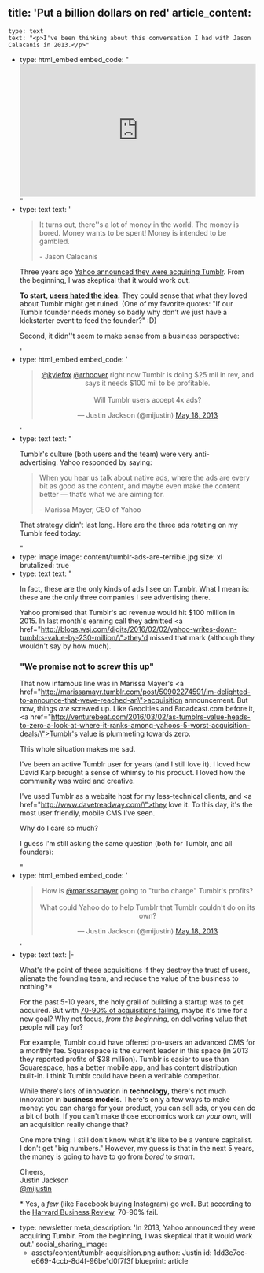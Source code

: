 title: 'Put a billion dollars on red'
article_content:
  -
    type: text
    text: "<p>I've been thinking about this conversation I had with Jason Calacanis in 2013.</p>"
  -
    type: html_embed
    embed_code: "<style>.embed-container { position: relative; padding-bottom: 56.25%; height: 0; overflow: hidden; max-width: 100%; } .embed-container iframe, .embed-container object, .embed-container embed { position: absolute; top: 0; left: 0; width: 100%; height: 100%; }</style><div class='embed-container'><iframe src='https://www.youtube.com/embed/SY62KuoxWJ0?rel=0' frameborder='0' allowfullscreen></iframe></div>"
  -
    type: text
    text: '<blockquote><p>It turns out, there''s a lot of money in the world. The money is bored. Money wants to be spent! Money is intended to be gambled.</p><p>- Jason Calacanis</p></blockquote><p>Three years ago&nbsp;<a href="http://marissamayr.tumblr.com/post/50902274591/im-delighted-to-announce-that-weve-reached-an">Yahoo&nbsp;announced they were&nbsp;acquiring Tumblr</a>.&nbsp;From the beginning, I was skeptical that it would work out.</p><p><strong>To start,&nbsp;<a href="https://twitter.com/mijustin/status/336522440769417216">users hated the idea</a>.</strong> They could sense that what they loved about Tumblr might get ruined. (One of my favorite quotes: "If our Tumblr founder needs money so badly why don’t we just have a kickstarter event to feed the founder?" :D)</p><p>Second, it didn''t seem to make sense from a&nbsp;business perspective:</p>'
  -
    type: html_embed
    embed_code: '<blockquote class="twitter-tweet" align="center"><p lang="en" dir="ltr"><a href="https://twitter.com/kylefox?ref_src=twsrc%5Etfw">@kylefox</a> <a href="https://twitter.com/rrhoover?ref_src=twsrc%5Etfw">@rrhoover</a> right now Tumblr is doing $25 mil in rev, and says it needs $100 mil to be profitable.<br><br>Will Tumblr users accept 4x ads?</p>&mdash; Justin Jackson (@mijustin) <a href="https://twitter.com/mijustin/status/335783024098672641?ref_src=twsrc%5Etfw">May 18, 2013</a></blockquote> <script async src="https://platform.twitter.com/widgets.js" charset="utf-8"></script>'
  -
    type: text
    text: "<p>Tumblr's culture (both users and the team) were very anti-advertising.&nbsp;Yahoo responded by saying:</p><blockquote><p>When you hear us talk about native ads, where the ads are every bit as good as the content, and maybe even make the content better — that’s what we are aiming for.</p><p>- Marissa Mayer, CEO of Yahoo</p></blockquote><p>That strategy didn't last long. Here are the three&nbsp;ads rotating on my Tumblr feed today:</p>"
  -
    type: image
    image: content/tumblr-ads-are-terrible.jpg
    size: xl
    brutalized: true
  -
    type: text
    text: "<p>In fact, these are the only kinds of ads I see on Tumblr. What I mean is: these are the only&nbsp;three companies I see advertising there.</p><p>Yahoo promised that Tumblr's ad revenue would hit $100 million in 2015.&nbsp;In last month's earning call they admitted <a href=\"http://blogs.wsj.com/digits/2016/02/02/yahoo-writes-down-tumblrs-value-by-230-million/\">they'd missed that mark</a>&nbsp;(although they wouldn't say by how much).</p><h3>\"We promise not to screw this up\"</h3><p>That now infamous line was in Marissa Mayer's <a href=\"http://marissamayr.tumblr.com/post/50902274591/im-delighted-to-announce-that-weve-reached-an\">acquisition announcement</a>. But now, things&nbsp;<em>are&nbsp;</em>screwed up.&nbsp;Like Geocities and Broadcast.com before it, <a href=\"http://venturebeat.com/2016/03/02/as-tumblrs-value-heads-to-zero-a-look-at-where-it-ranks-among-yahoos-5-worst-acquisition-deals/\">Tumblr's value is plummeting towards zero</a>.</p><p>This whole situation makes me sad.</p><p>I've been an active Tumblr user for years (and I still love it). I&nbsp;loved how David Karp brought a sense of whimsy to his product. I loved how the community was weird and creative.</p><p>I've used Tumblr as a website host for my less-technical clients, and <a href=\"http://www.davetreadway.com/\">they love it</a>. To this day, it's the most user friendly, mobile CMS I've seen.</p><p>Why do I care so much?</p><p>I guess I'm still asking the same question (both for Tumblr, and all founders):</p>"
  -
    type: html_embed
    embed_code: '<blockquote class="twitter-tweet" align="center"><p lang="en" dir="ltr">How is <a href="https://twitter.com/marissamayer?ref_src=twsrc%5Etfw">@marissamayer</a> going to &quot;turbo charge&quot; Tumblr&#39;s profits? <br><br>What could Yahoo do to help Tumblr that Tumblr couldn&#39;t do on its own?</p>&mdash; Justin Jackson (@mijustin) <a href="https://twitter.com/mijustin/status/335605020106059776?ref_src=twsrc%5Etfw">May 18, 2013</a></blockquote> <script async src="https://platform.twitter.com/widgets.js" charset="utf-8"></script>'
  -
    type: text
    text: |-
      <p>What's the point of these acquisitions if they&nbsp;destroy the trust of users, alienate the founding team, and reduce the value of the business to nothing?*</p><p>For the past 5-10 years, the holy grail of building a startup was to get acquired. But with&nbsp;<a href="https://hbr.org/2011/03/the-big-idea-the-new-ma-playbook">70-90%&nbsp;of acquisitions failing</a>, maybe it's time for a new goal? Why not focus,&nbsp;<em>from the beginning</em>, on delivering value that people will pay for?</p><p>For example,&nbsp;Tumblr could have offered&nbsp;pro-users&nbsp;an advanced CMS for a monthly fee. Squarespace is the current leader in this space (in 2013 they reported profits of $38 million). Tumblr is easier to use than Squarespace, has a better mobile app, and has content distribution built-in.&nbsp;I think Tumblr could have been a veritable&nbsp;competitor.</p><p>While there's lots of innovation in <strong>technology</strong>, there's not much innovation in <strong>business models</strong>. There's only a few ways to make money: you can charge for your product, you can sell ads, or you can do a bit of both. If you can't make those economics work&nbsp;<em>on your own</em>, will an acquisition&nbsp;really change that?</p><p>One more thing: I still don't know what it's like to be a venture capitalist. I don't get "big numbers." However, my guess is that in the next 5 years, the money is going to have to go from&nbsp;<em>bored</em> to&nbsp;<em>smart</em>.</p><p>Cheers,<br>
      Justin Jackson<br>
      <a href="https://twitter.com/mijustin">@mijustin</a></p><p>*&nbsp;Yes, a&nbsp;<em>few</em>&nbsp;(like Facebook buying Instagram) go well. But according to the <a href="https://hbr.org/2011/03/the-big-idea-the-new-ma-playbook">Harvard Business Review</a>, 70-90% fail.</p>
  -
    type: newsletter
meta_description: 'In 2013, Yahoo announced they were acquiring Tumblr. From the beginning, I was skeptical that it would work out.'
social_sharing_image:
    - assets/content/tumblr-acquisition.png
author: Justin
id: 1dd3e7ec-e669-4ccb-8d4f-96be1d0f7f3f
blueprint: article
